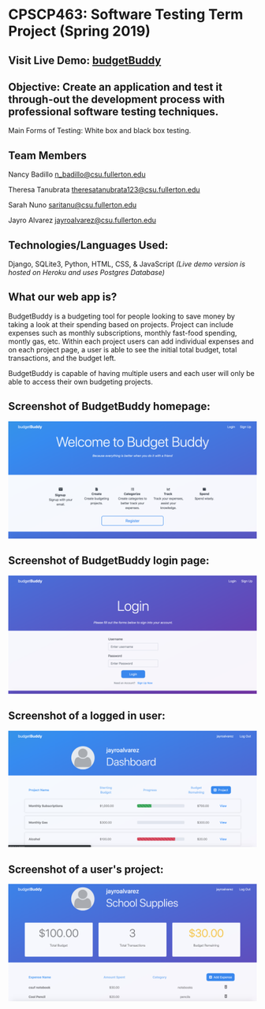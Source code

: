 # CPSCP463: Software Testing Term Project (Spring 2019)

## Visit Live Demo: [budgetBuddy](https://budgetbuddy-jayro.herokuapp.com/)

## Objective: Create an application and test it through-out the development process with professional software testing techniques. 
Main Forms of Testing: White box and black box testing.

## Team Members

Nancy Badillo n_badillo@csu.fullerton.edu

Theresa Tanubrata theresatanubrata123@csu.fullerton.edu

Sarah Nuno saritanu@csu.fullerton.edu

Jayro Alvarez jayroalvarez@csu.fullerton.edu

## Technologies/Languages Used:
Django, SQLite3, Python, HTML, CSS, & JavaScript *(Live demo version is hosted on Heroku and uses Postgres Database)*

## What our web app is?
BudgetBuddy is a budgeting tool for people looking to save money by taking a look at their spending based on projects. Project can include expenses such as monthly subscriptions, monthly fast-food spending, montly gas, etc. Within each project users can add individual expenses and on each project page, a user is able to see the initial total budget, total transactions, and the budget left.

BudgetBuddy is capable of having multiple users and each user will only be able to access their own budgeting projects.

## Screenshot of BudgetBuddy homepage:
![Image of homepage](https://raw.githubusercontent.com/jalvarez24/463-Software-Testing-Project/master/budgetproject/BudgetBuddy%20Images/1.png)

## Screenshot of BudgetBuddy login page:
![Image of homepage](https://raw.githubusercontent.com/jalvarez24/463-Software-Testing-Project/master/budgetproject/BudgetBuddy%20Images/2.png)

## Screenshot of a logged in user:
![Image of homepage](https://raw.githubusercontent.com/jalvarez24/463-Software-Testing-Project/master/budgetproject/BudgetBuddy%20Images/4.png)

## Screenshot of a user's project:
![Image of homepage](https://raw.githubusercontent.com/jalvarez24/463-Software-Testing-Project/master/budgetproject/BudgetBuddy%20Images/3.png)
